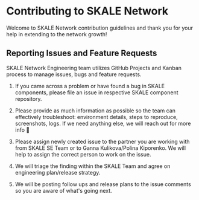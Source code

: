# Contributing to SKALE Network

Welcome to SKALE Network contribution guidelines and thank you for your help in extending to the network growth!

## Reporting Issues and Feature Requests

SKALE Network Engineering team utilizes GitHub Projects and Kanban process to manage issues, bugs and feature requests.

1. If you came across a problem or have found a bug in SKALE components, please file an issue in respective SKALE component repository.

2. Please provide as much information as possible so the team can effectively troubleshoot: environment details, steps to reproduce, screenshots, logs. If we need anything else, we will reach out for more info 🙂
3. Please assign newly created issue to the partner you are working with from SKALE SE Team or to Ganna Kulikova/Polina Kiporenko. We will help to assign the correct person to work on the issue.
4. We will triage the finding within the SKALE Team and agree on engineering plan/release strategy.
5. We will be posting follow ups and release plans to the issue comments so you are aware of what's going next.


